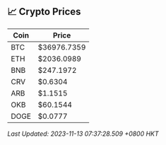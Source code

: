 ## 📈 Crypto Prices

| Coin | Price |
| ---- | ----- |
| BTC | $36976.7359 |
| ETH | $2036.0989 |
| BNB | $247.1972 |
| CRV | $0.6304 |
| ARB | $1.1515 |
| OKB | $60.1544 |
| DOGE | $0.0777 |

_Last Updated: 2023-11-13 07:37:28.509 +0800 HKT_